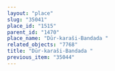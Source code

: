 ```yaml
---
layout: "place"
slug: "35041"
place_id: "1515"
parent_id: "1470"
place_name: "Dūr-karaši-Bandada "
related_objects: "7768"
title: "Dūr-karaši-Bandada "
previous_item: "35044"
---
```

